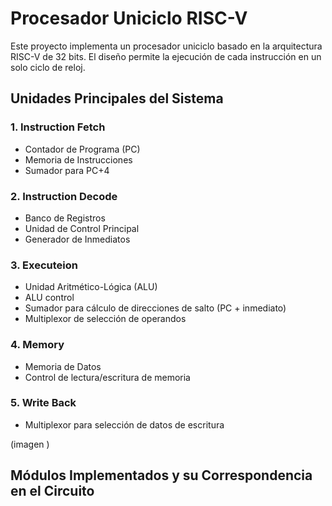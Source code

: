 # Procesador Uniciclo RISC-V

Este proyecto implementa un procesador uniciclo basado en la arquitectura RISC-V de 32 bits. El diseño permite la ejecución de cada instrucción en un solo ciclo de reloj. 

## Unidades Principales del Sistema

### 1. Instruction Fetch

* Contador de Programa (PC)
* Memoria de Instrucciones
* Sumador para PC+4

### 2. Instruction Decode

* Banco de Registros
* Unidad de Control Principal
* Generador de Inmediatos

### 3. Executeion

* Unidad Aritmético-Lógica (ALU)
* ALU control
* Sumador para cálculo de direcciones de salto (PC + inmediato)
* Multiplexor de selección de operandos

### 4. Memory 

* Memoria de Datos
* Control de lectura/escritura de memoria

### 5. Write Back

* Multiplexor para selección de datos de escritura

(imagen )

## Módulos Implementados y su Correspondencia en el Circuito
